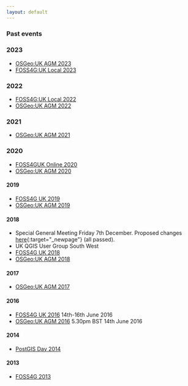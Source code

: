 ```yaml
---
layout: default
---
```


### Past events

### 2023

* [OSGeo:UK AGM 2023](/agm/agm2023.html)
* [FOSS4G:UK Local 2023](/foss4guklocal2023/index.html)

### 2022

* [FOSS4G:UK Local 2022](/foss4guk2022local/)
* [OSGeo:UK AGM 2022](/agm/agm2022minutes.html)

### 2021

* [OSGeo:UK AGM 2021](/agm/agm2021minutes.html)

### 2020

* [FOSS4GUK Online 2020](/foss4gukonline2020/) 
* [OSGeo:UK AGM 2020](/agm/agm2020minutes.html)

#### 2019

* [FOSS4G UK 2019](/foss4guk2019/)
* [OSGeo:UK AGM 2019](agm/agm2019minutes.html) 

#### 2018

* Special General Meeting Friday 7th December. Proposed changes [here](https://docs.google.com/document/d/1NnQBSQ5w9d8LyxnDLryAFQTvF5YFEXki2WiE-gF7NdY/edit?usp=sharing){:target="_newpage"} (all passed).
* UK QGIS User Group South West
* [FOSS4G UK 2018](/foss4guk2018/)
* [OSGeo:UK AGM 2018](agm/agm2018.html)

#### 2017 

* [OSGeo:UK AGM 2017](./agm/agm2017.html)

#### 2016

* [FOSS4G UK 2016](/foss4guk2016) 14th-16th June 2016
* [OSGeo:UK AGM 2016](./agm/agm2016.html) 5.30pm BST 14th June 2016

#### 2014

* [PostGIS Day 2014](http://osgeouk.github.io/pgday/)

#### 2013

* [FOSS4G 2013](http://2013.foss4g.org/)
